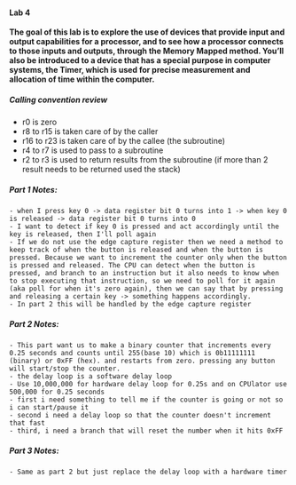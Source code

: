 #### Lab 4

**The goal of this lab is to explore the use of devices that provide input and output capabilities for a processor, and to see how a processor connects to those inputs and outputs, through the Memory Mapped method. You’ll also
be introduced to a device that has a special purpose in computer systems, the Timer, which is used for precise
measurement and allocation of time within the computer.**

##### Calling convention review

- r0 is zero
- r8 to r15 is taken care of by the caller
- r16 to r23 is taken care of by the callee (the subroutine)
- r4 to r7 is used to pass to a subroutine
- r2 to r3 is used to return results from the subroutine (if more than 2 result needs to be returned used the stack)

##### Part 1 Notes:
    - when I press key 0 -> data register bit 0 turns into 1 -> when key 0 is released -> data register bit 0 turns into 0
    - I want to detect if key 0 is pressed and act accordingly until the key is released, then I'll poll again
    - If we do not use the edge capture register then we need a method to keep track of when the button is released and when the button is pressed. Because we want to increment the counter only when the button is pressed and released. The CPU can detect when the button is pressed, and branch to an instruction but it also needs to know when to stop executing that instruction, so we need to poll for it again (aka poll for when it's zero again), then we can say that by pressing and releasing a certain key -> something happens accordingly. 
    - In part 2 this will be handled by the edge capture register

##### Part 2 Notes:
    - This part want us to make a binary counter that increments every 0.25 seconds and counts until 255(base 10) which is 0b11111111 (binary) or 0xFF (hex). and restarts from zero. pressing any button will start/stop the counter.
    - the delay loop is a software delay loop 
    - Use 10,000,000 for hardware delay loop for 0.25s and on CPUlator use 500,000 for 0.25 seconds
    - first i need something to tell me if the counter is going or not so i can start/pause it
    - second i need a delay loop so that the counter doesn't increment that fast
    - third, i need a branch that will reset the number when it hits 0xFF

##### Part 3 Notes:
    - Same as part 2 but just replace the delay loop with a hardware timer
    
